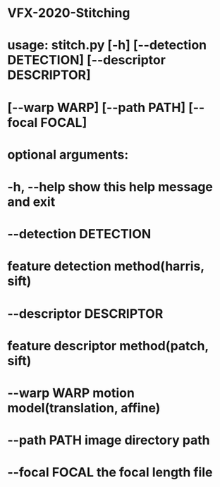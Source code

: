 # VFX-2020-Stitching

# usage: stitch.py [-h] [--detection DETECTION] [--descriptor DESCRIPTOR]
#                  [--warp WARP] [--path PATH] [--focal FOCAL]

# optional arguments:
#  -h, --help            show this help message and exit
#  --detection DETECTION
#                        feature detection method(harris, sift)
#  --descriptor DESCRIPTOR
#                        feature descriptor method(patch, sift)
#  --warp WARP           motion model(translation, affine)
#  --path PATH           image directory path
#  --focal FOCAL         the focal length file
